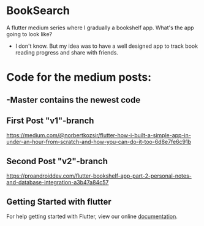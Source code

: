 # BookSearch

A flutter medium series where I gradually a bookshelf app.
What's the app going to look like?
- I don't know. But my idea was to have a well designed app to track book reading progress and share with friends. 






# Code for the medium posts:

## -Master contains the newest code

## First Post "v1"-branch
https://medium.com/@norbertkozsir/flutter-how-i-built-a-simple-app-in-under-an-hour-from-scratch-and-how-you-can-do-it-too-6d8e7fe6c91b

## Second Post "v2"-branch
https://proandroiddev.com/flutter-bookshelf-app-part-2-personal-notes-and-database-integration-a3b47a84c57





## Getting Started with flutter

For help getting started with Flutter, view our online
[documentation](http://flutter.io/).
